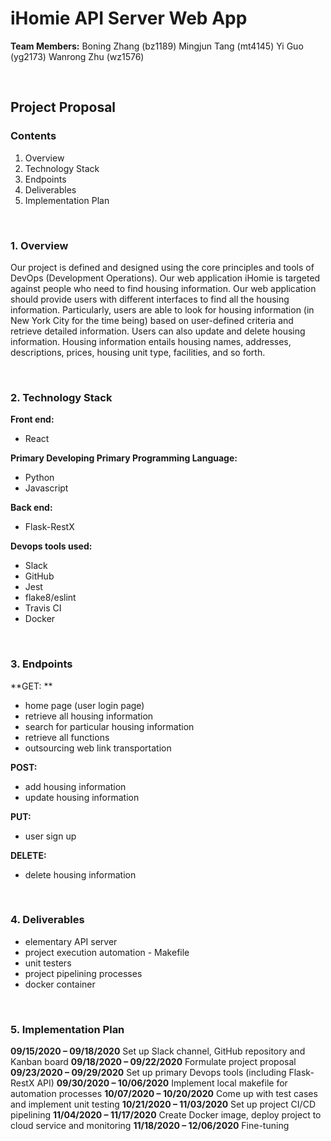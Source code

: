 # iHomie API Server Web App

**Team Members:**
Boning Zhang (bz1189)
Mingjun Tang (mt4145)
Yi Guo (yg2173)
Wanrong Zhu (wz1576)

<br/>

## Project Proposal

### Contents

1.	Overview
2.	Technology Stack	
3.	Endpoints	
4.	Deliverables	
5.	Implementation Plan	

<br/>

### 1. Overview

Our project is defined and designed using the core principles and tools of DevOps (Development Operations). Our web application iHomie is targeted against people who need to find housing information. Our web application should provide users with different interfaces to find all the housing information. Particularly, users are able to look for housing information (in New York City for the time being) based on user-defined criteria and retrieve detailed information. Users can also update and delete housing information. Housing information entails housing names, addresses, descriptions, prices, housing unit type, facilities, and so forth.

<br/>

### 2. Technology Stack

**Front end:**

- React

**Primary Developing Primary Programming Language:**

- Python
- Javascript

**Back end:**

- Flask-RestX

**Devops tools used:**

- Slack
- GitHub
- Jest
- flake8/eslint
- Travis CI
- Docker

<br/>

### 3. Endpoints

**GET: **

- home page (user login page)
- retrieve all housing information
- search for particular housing information
- retrieve all functions
- outsourcing web link transportation 

**POST:**

- add housing information	
- update housing information

**PUT:**

- user sign up

**DELETE:**

- delete housing information

<br/>

### 4. Deliverables

- elementary API server
- project execution automation - Makefile
- unit testers
- project pipelining processes
- docker container

<br/>

### 5. Implementation Plan

**09/15/2020 – 09/18/2020**  Set up Slack channel, GitHub repository and Kanban board
**09/18/2020 – 09/22/2020**  Formulate project proposal
**09/23/2020 – 09/29/2020**  Set up primary Devops tools (including Flask-RestX API)
**09/30/2020 – 10/06/2020**  Implement local makefile for automation processes
**10/07/2020 – 10/20/2020**  Come up with test cases and implement unit testing
**10/21/2020 – 11/03/2020**  Set up project CI/CD pipelining
**11/04/2020 – 11/17/2020**  Create Docker image, deploy project to cloud service and monitoring 
**11/18/2020 – 12/06/2020**  Fine-tuning

